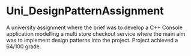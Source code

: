 # Uni_DesignPatternAssignment
A university assignment where the brief was to develop a C++ Console application modelling a multi store checkout service where the main aim was to implement design patterns into the project. Project achieved a 64/100 grade.
